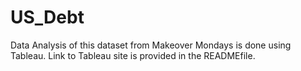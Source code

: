 # US_Debt
Data Analysis of this dataset from Makeover Mondays is done using Tableau. Link to Tableau site is provided in the READMEfile.
